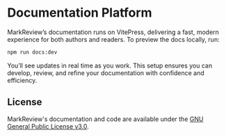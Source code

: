# Documentation Platform

MarkReview’s documentation runs on VitePress, delivering a fast, modern experience for both authors and readers. To preview the docs locally, run:

```bash
npm run docs:dev
```

You’ll see updates in real time as you work. This setup ensures you can develop, review, and refine your documentation with confidence and efficiency.

## License

MarkReview's documentation and code are available under the [GNU General Public License v3.0](../LICENSE).
